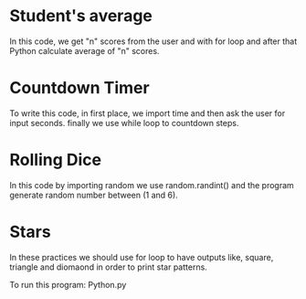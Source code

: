 # Student's average 
  In this code, we  get "n" scores from the user and with for loop and after that Python calculate average of "n" scores.

# Countdown Timer
  To write this code, in first place, we import time and then ask the user for input seconds.
  finally we use while loop to countdown steps.

# Rolling Dice
  In this code by importing random we use random.randint() and the program generate random number between (1 and 6).

# Stars 
  In these practices we should use for loop to have outputs like, square, triangle and diomaond in order to print star patterns.

  To run this program:
  Python.py
